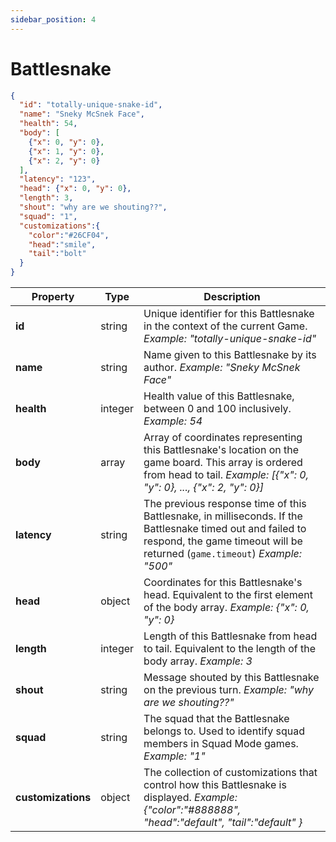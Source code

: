 ```yaml
---
sidebar_position: 4
---
```


# Battlesnake

```json
{
  "id": "totally-unique-snake-id",
  "name": "Sneky McSnek Face",
  "health": 54,
  "body": [
    {"x": 0, "y": 0},
    {"x": 1, "y": 0},
    {"x": 2, "y": 0}
  ],
  "latency": "123",
  "head": {"x": 0, "y": 0},
  "length": 3,
  "shout": "why are we shouting??",
  "squad": "1",
  "customizations":{
    "color":"#26CF04",
    "head":"smile",
    "tail":"bolt"
  }
}
```

| **Property**       | **Type** | **Description**                                                                                                                                                                                                                         |
| ------------------ | -------- | --------------------------------------------------------------------------------------------------------------------------------------------------------------------------------------------------------------------------------------- |
| **id**             | string   | Unique identifier for this Battlesnake in the context of the current Game. <em>Example: "totally-unique-snake-id"</em>                                                                                                                   |
| **name**           | string   | Name given to this Battlesnake by its author. <em>Example: "Sneky McSnek Face"</em>                                                                                                                                                      |
| **health**         | integer  | Health value of this Battlesnake, between 0 and 100 inclusively. <em>Example: 54</em>                                                                                                                                                    |
| **body**           | array    | Array of coordinates representing this Battlesnake's location on the game board. This array is ordered from head to tail. <em>Example: [{"x": 0, "y": 0}, ..., {"x": 2, "y": 0}]</em>                                                    |
| **latency**        | string   | The previous response time of this Battlesnake, in milliseconds. If the Battlesnake timed out and failed to respond, the game timeout will be returned (<code>game.timeout</code>) <em>Example: "500"</em>                               |
| **head**           | object   | Coordinates for this Battlesnake's head. Equivalent to the first element of the body array. <em>Example: {"x": 0, "y": 0}</em>                                                                                                           |
| **length**         | integer  | Length of this Battlesnake from head to tail. Equivalent to the length of the body array. <em>Example: 3</em>                                                                                                                            |
| **shout**          | string   | Message shouted by this Battlesnake on the previous turn. <em>Example: "why are we shouting??"</em>                                                                                                                                      |
| **squad**          | string   | The squad that the Battlesnake belongs to. Used to identify squad members in Squad Mode games. <em>Example: "1"</em>                                                                                                                     |
| **customizations** | object   | The collection of customizations that control how this Battlesnake is displayed. _Example: {"color":"#888888", "head":"default", "tail":"default" }_ |
